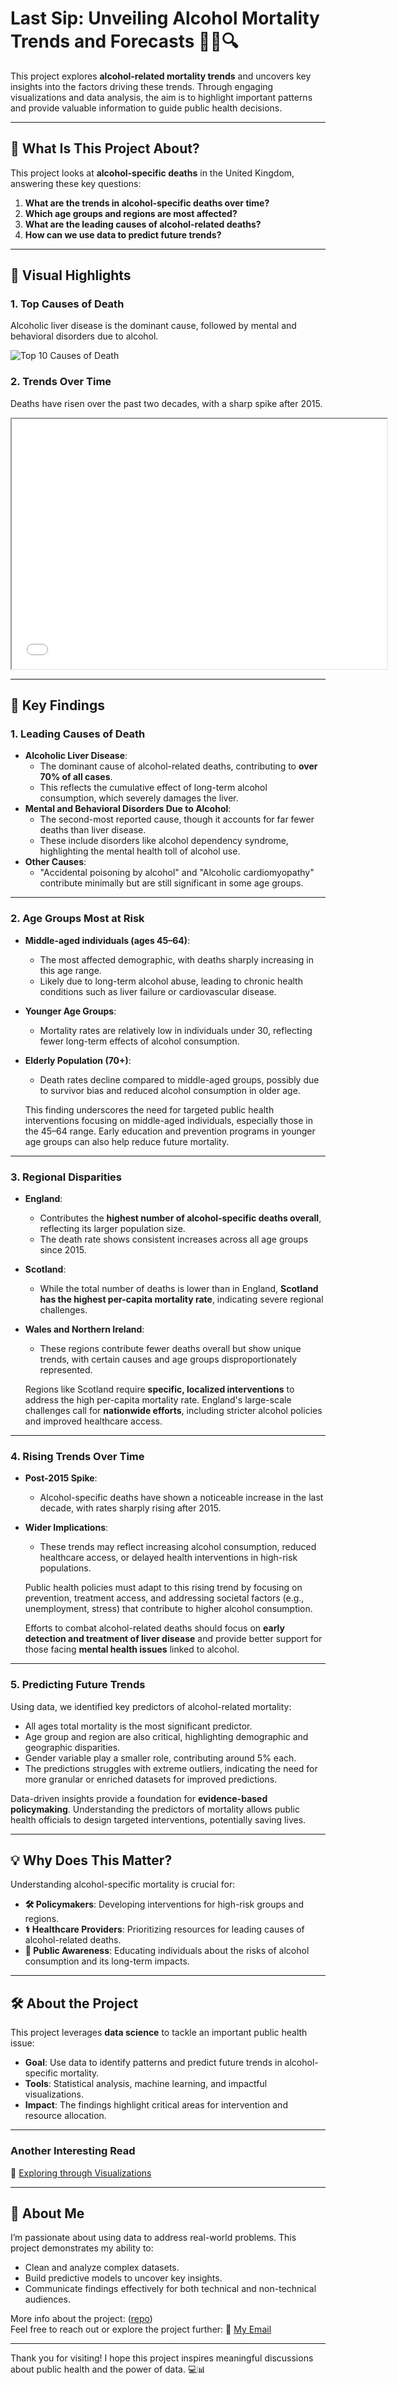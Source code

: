 # Last Sip: Unveiling Alcohol Mortality Trends and Forecasts 🍾🍺🔍


This project explores **alcohol-related mortality trends** and uncovers key insights into the factors driving these trends. Through engaging visualizations and data analysis, the aim is to highlight important patterns and provide valuable information to guide public health decisions.

---

## 📌 **What Is This Project About?**

This project looks at **alcohol-specific deaths** in the United Kingdom, answering these key questions:
1. **What are the trends in alcohol-specific deaths over time?**  
2. **Which age groups and regions are most affected?**  
3. **What are the leading causes of alcohol-related deaths?**  
4. **How can we use data to predict future trends?**  

---

## 🎨 **Visual Highlights**

### 1. **Top Causes of Death**
Alcoholic liver disease is the dominant cause, followed by mental and behavioral disorders due to alcohol.

![Top 10 Causes of Death](output/top_causes.png)



### 2. **Trends Over Time**
Deaths have risen over the past two decades, with a sharp spike after 2015.

<iframe src="output/trends_by_region.html" width="600" height="400"></iframe>

---
## 🌟 **Key Findings**

### 1. **Leading Causes of Death**
- **Alcoholic Liver Disease**:
  - The dominant cause of alcohol-related deaths, contributing to **over 70% of all cases**.
  - This reflects the cumulative effect of long-term alcohol consumption, which severely damages the liver.
- **Mental and Behavioral Disorders Due to Alcohol**:
  - The second-most reported cause, though it accounts for far fewer deaths than liver disease.
  - These include disorders like alcohol dependency syndrome, highlighting the mental health toll of alcohol use.
- **Other Causes**:
  - "Accidental poisoning by alcohol" and "Alcoholic cardiomyopathy" contribute minimally but are still significant in some age groups.

---

### 2. **Age Groups Most at Risk**
- **Middle-aged individuals (ages 45–64)**:
  - The most affected demographic, with deaths sharply increasing in this age range.
  - Likely due to long-term alcohol abuse, leading to chronic health conditions such as liver failure or cardiovascular disease.
- **Younger Age Groups**:
  - Mortality rates are relatively low in individuals under 30, reflecting fewer long-term effects of alcohol consumption.
- **Elderly Population (70+)**:
  - Death rates decline compared to middle-aged groups, possibly due to survivor bias and reduced alcohol consumption in older age.

  This finding underscores the need for targeted public health interventions focusing on middle-aged individuals, especially those in the 45–64 range. Early education and prevention programs in younger age groups can also help reduce future mortality.

---

### 3. **Regional Disparities**
- **England**:
  - Contributes the **highest number of alcohol-specific deaths overall**, reflecting its larger population size.
  - The death rate shows consistent increases across all age groups since 2015.
- **Scotland**:
  - While the total number of deaths is lower than in England, **Scotland has the highest per-capita mortality rate**, indicating severe regional challenges.
- **Wales and Northern Ireland**:
  - These regions contribute fewer deaths overall but show unique trends, with certain causes and age groups disproportionately represented.

  Regions like Scotland require **specific, localized interventions** to address the high per-capita mortality rate. England's large-scale challenges call for **nationwide efforts**, including stricter alcohol policies and improved healthcare access.

---

### 4. **Rising Trends Over Time**
- **Post-2015 Spike**:
  - Alcohol-specific deaths have shown a noticeable increase in the last decade, with rates sharply rising after 2015.
- **Wider Implications**:
  - These trends may reflect increasing alcohol consumption, reduced healthcare access, or delayed health interventions in high-risk populations.

  Public health policies must adapt to this rising trend by focusing on prevention, treatment access, and addressing societal factors (e.g., unemployment, stress) that contribute to higher alcohol consumption.

  Efforts to combat alcohol-related deaths should focus on **early detection and treatment of liver disease** and provide better support for those facing **mental health issues** linked to alcohol.

---

### **5. Predicting Future Trends**
Using data, we identified key predictors of alcohol-related mortality:
  - All ages total mortality is the most significant predictor.
  - Age group and region are also critical, highlighting demographic and geographic disparities.
  - Gender variable play a smaller role, contributing around 5% each.
  - The predictions struggles with extreme outliers, indicating the need for more granular or enriched datasets for improved predictions.
  
  
  Data-driven insights provide a foundation for **evidence-based policymaking**. Understanding the predictors of mortality allows public health officials to design targeted interventions, potentially saving lives.

---

## 💡 **Why Does This Matter?**

Understanding alcohol-specific mortality is crucial for:
- **🛠️ Policymakers**: Developing interventions for high-risk groups and regions.
- **⚕️ Healthcare Providers**: Prioritizing resources for leading causes of alcohol-related deaths.
- **📢 Public Awareness**: Educating individuals about the risks of alcohol consumption and its long-term impacts.

---

## 🛠️ **About the Project**
This project leverages **data science** to tackle an important public health issue:
- **Goal**: Use data to identify patterns and predict future trends in alcohol-specific mortality.
- **Tools**: Statistical analysis, machine learning, and impactful visualizations.
- **Impact**: The findings highlight critical areas for intervention and resource allocation.

---
### Another Interesting Read

🔗 [Exploring through Visualizations](https://mahesh7667.github.io/Data-Driven-Insights-into-Alcohol-Related-Mortality/Exploring-through-Visualizations)

---
## 🤝 **About Me**
I’m passionate about using data to address real-world problems. This project demonstrates my ability to:
- Clean and analyze complex datasets.
- Build predictive models to uncover key insights.
- Communicate findings effectively for both technical and non-technical audiences.

More info about the project: ([repo](https://github.com/Mahesh7667/Data-Driven-Insights-into-Alcohol-Related-Mortality/tree/main))<br />
Feel free to reach out or explore the project further: 📧 [My Email](mailto:mahesh.k7667@gmail.com)

---

Thank you for visiting! I hope this project inspires meaningful discussions about public health and the power of data. 💻📊
